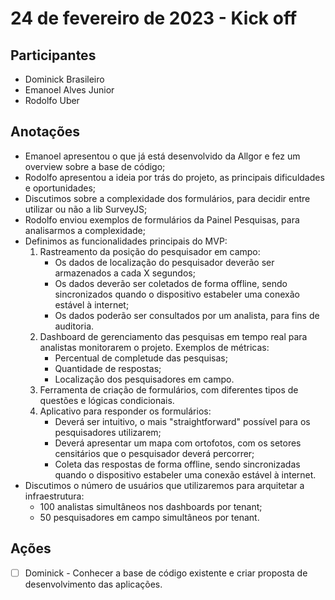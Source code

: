 # 24 de fevereiro de 2023 - Kick off

## Participantes
- Dominick Brasileiro
- Emanoel Alves Junior
- Rodolfo Uber

## Anotações
- Emanoel apresentou o que já está desenvolvido da Allgor e fez um overview sobre a base de código;
- Rodolfo apresentou a ideia por trás do projeto, as principais dificuldades e oportunidades;
- Discutimos sobre a complexidade dos formulários, para decidir entre utilizar ou não a lib SurveyJS;
- Rodolfo enviou exemplos de formulários da Painel Pesquisas, para analisarmos a complexidade;
- Definimos as funcionalidades principais do MVP:
  1. Rastreamento da posição do pesquisador em campo:
      - Os dados de localização do pesquisador deverão ser armazenados a cada X segundos;
      - Os dados deverão ser coletados de forma offline, sendo sincronizados quando
        o dispositivo estabeler uma conexão estável à internet;
      - Os dados poderão ser consultados por um analista, para fins de auditoria.
  2. Dashboard de gerenciamento das pesquisas em tempo real para analistas monitorarem o projeto.
     Exemplos de métricas:
      - Percentual de completude das pesquisas;
      - Quantidade de respostas;
      - Localização dos pesquisadores em campo.
  3. Ferramenta de criação de formulários, com diferentes tipos de questões e lógicas condicionais.
  4. Aplicativo para responder os formulários:
      - Deverá ser intuitivo, o mais "straightforward" possível para os pesquisadores utilizarem;
      - Deverá apresentar um mapa com ortofotos, com os setores censitários que o pesquisador deverá percorrer;
      - Coleta das respostas de forma offline, sendo sincronizadas
        quando o dispositivo estabeler uma conexão estável à internet.
- Discutimos o número de usuários que utilizaremos para arquitetar a infraestrutura:
  - 100 analistas simultâneos nos dashboards por tenant;
  - 50 pesquisadores em campo simultâneos por tenant.

## Ações
- [ ] Dominick - Conhecer a base de código existente e criar proposta de desenvolvimento das aplicações.
